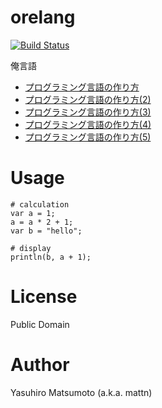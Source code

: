 # orelang

[![Build Status](https://travis-ci.org/mattn/orelang.svg?branch=master)](https://travis-ci.org/mattn/orelang)

俺言語


* [プログラミング言語の作り方](http://mattn.kaoriya.net/software/build_your_own_programming_language.htm)
* [プログラミング言語の作り方(2)](http://mattn.kaoriya.net/software/build_your_own_programming_language2.htm)
* [プログラミング言語の作り方(3)](http://mattn.kaoriya.net/software/build_your_own_programming_language3.htm)
* [プログラミング言語の作り方(4)](http://mattn.kaoriya.net/software/build_your_own_programming_language4.htm)
* [プログラミング言語の作り方(5)](http://mattn.kaoriya.net/software/build_your_own_programming_language5.htm)

# Usage

```
# calculation
var a = 1;
a = a * 2 + 1;
var b = "hello";

# display
println(b, a + 1);
```

# License

Public Domain

# Author

Yasuhiro Matsumoto (a.k.a. mattn)
